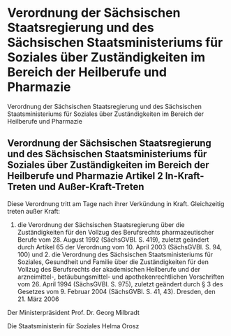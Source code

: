 # Verordnung der Sächsischen Staatsregierung und des Sächsischen Staatsministeriums für Soziales über Zuständigkeiten im Bereich der Heilberufe und Pharmazie

Verordnung der Sächsischen Staatsregierung und des Sächsischen Staatsministeriums für Soziales über Zuständigkeiten im Bereich der Heilberufe und Pharmazie

## Verordnung der Sächsischen Staatsregierung und des Sächsischen Staatsministeriums für Soziales über Zuständigkeiten im Bereich der Heilberufe und Pharmazie Artikel 2  In-Kraft-Treten und Außer-Kraft-Treten

Diese Verordnung tritt am Tage nach ihrer Verkündung in Kraft. Gleichzeitig treten außer Kraft:

1. die 
              Verordnung der Sächsischen Staatsregierung über die Zuständigkeiten für den Vollzug des Berufsrechts pharmazeutischer Berufe vom 28. August 1992 (SächsGVBl. S. 419), zuletzt geändert durch Artikel 65 der Verordnung vom 10. April 2003 (SächsGVBl. S. 94, 100) und 2. die 
              Verordnung des Sächsischen Staatsministeriums für Soziales, Gesundheit und Familie über die Zuständigkeiten für den Vollzug des Berufsrechts der akademischen Heilberufe und der arzneimittel-, betäubungsmittel- und apothekenrechtlichen Vorschriften vom 26. April 1994 (SächsGVBl. S. 975), zuletzt geändert durch § 3 des Gesetzes vom 9. Februar 2004 (SächsGVBl. S. 41, 43). Dresden, den 21. März 2006

Der Ministerpräsident 
               Prof. Dr. Georg Milbradt

Die Staatsministerin für Soziales 
               Helma Orosz

